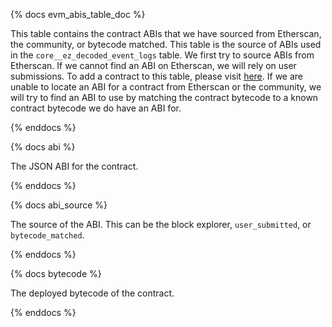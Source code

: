 {% docs evm_abis_table_doc %}

This table contains the contract ABIs that we have sourced from Etherscan, the community, or bytecode matched. This table is the source of ABIs used in the `core__ez_decoded_event_logs` table.
We first try to source ABIs from Etherscan. If we cannot find an ABI on Etherscan, we will rely on user submissions. To add a contract to this table, please visit [here](https://science.flipsidecrypto.xyz/abi-requestor/).
If we are unable to locate an ABI for a contract from Etherscan or the community, we will try to find an ABI to use by matching the contract bytecode to a known contract bytecode we do have an ABI for.

{% enddocs %}


{% docs abi %}

The JSON ABI for the contract.

{% enddocs %}


{% docs abi_source %}

The source of the ABI. This can be the block explorer, `user_submitted`, or `bytecode_matched`.

{% enddocs %}


{% docs bytecode %}

The deployed bytecode of the contract.

{% enddocs %}
